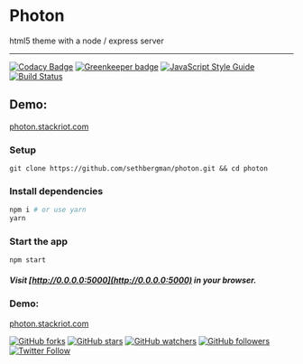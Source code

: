 # Photon

html5 theme with a node / express server

--------------------------------------------------------------------------------
[![Codacy Badge](https://api.codacy.com/project/badge/Grade/3e77380310fe40b6a23f2a1432c6a1e1)](https://app.codacy.com/app/sethbergman/photon?utm_source=github.com&utm_medium=referral&utm_content=sethbergman/photon&utm_campaign=badger)
[![Greenkeeper badge](https://badges.greenkeeper.io/sethbergman/photon.svg)](https://greenkeeper.io/) [![JavaScript Style Guide](https://img.shields.io/badge/code_style-standard-brightgreen.svg)](https://standardjs.com)
[![Build Status](https://travis-ci.org/sethbergman/photon.svg?branch=master)](https://travis-ci.org/sethbergman/photon)


## Demo:

[photon.stackriot.com](https://photon.stackriot.com)

### Setup

```
git clone https://github.com/sethbergman/photon.git && cd photon
```

### Install dependencies

```sh
npm i # or use yarn
yarn
```

### Start the app

```
npm start
```

##### Visit [http://0.0.0.0:5000](http://0.0.0.0:5000) in your browser.

### Demo:

[photon.stackriot.com](https://photon.stackriot.com)


[![GitHub forks](https://img.shields.io/github/forks/sethbergman/photon.svg?style=social&label=Fork)](https://github.com/sethbergman/photon) [![GitHub stars](https://img.shields.io/github/stars/sethbergman/photon.svg?style=social&label=Star)](https://github.com/sethbergman/photon) [![GitHub watchers](https://img.shields.io/github/watchers/sethbergman/photon.svg?style=social&label=Watch)](https://github.com/sethbergman/photon) [![GitHub followers](https://img.shields.io/github/followers/sethbergman.svg?style=social&label=Follow)](https://github.com/sethbergman/photon) [![Twitter Follow](https://img.shields.io/twitter/follow/seth_bergman.svg?style=social)](https://twitter.com/seth_bergman)
